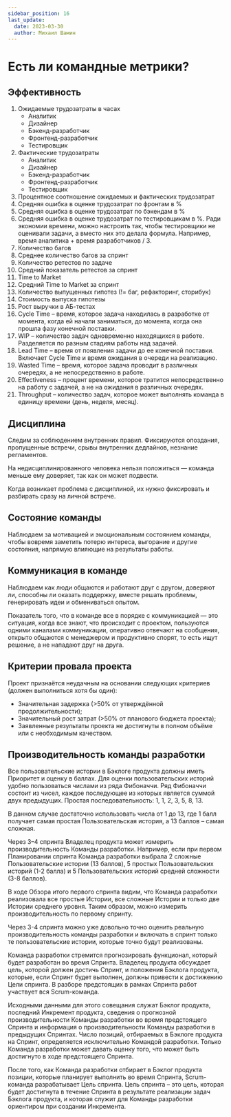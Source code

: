 ```yaml
---
sidebar_position: 16
last_update:
  date: 2023-03-30
  author: Михаил Шамин
---
```

# Есть ли командные метрики?

## Эффективность
1. Ожидаемые трудозатраты в часах
   - Аналитик
   - Дизайнер
   - Бэкенд-разработчик
   - Фронтенд-разработчик
   - Тестировщик
2. Фактические трудозатраты
   - Аналитик
   - Дизайнер
   - Бэкенд-разработчик
   - Фронтенд-разработчик
   - Тестировщик
3. Процентное соотношение ожидаемых и фактических трудозатрат 
4. Средняя ошибка в оценке трудозатрат по фронтам в %
5. Средняя ошибка в оценке трудозатрат по бэкендам в %
6. Средняя ошибка в оценке трудозатрат по тестировщикам в %. Ради экономии времени, можно настроить так, чтобы тестировщики не оценивали задачи, а вместо них это делала формула. Например, время аналитика + время разработчиков / 3.
7. Количество багов
8. Среднее количество багов за спринт
9.  Количество ретестов по задаче
10. Средний показатель ретестов за спринт
11. Time to Market
12. Средний Time to Market за спринт 
13. Количество выпущенных гипотез (!= баг, рефакторинг, сторибук)
14. Стоимость выпуска гипотезы
15. Рост выручки в АБ-тестах
16. Cycle Time – время, которое задача находилась в разработке от момента, когда ей начали заниматься, до момента, когда она прошла фазу конечной поставки.
17. WIP – количество задач одновременно находящихся в работе. Разделяется по разным стадиям работы над задачей.
18. Lead Time – время от появления задачи до ее конечной поставки. Включает Cycle Time и время ожидания в очереди на реализацию.
19. Wasted Time – время, которое задача проводит в различных очередях, а не непосредственно в работе.
20. Effectiveness – процент времени, которое тратится непосредственно на работу с задачей, а не на ожидания в различных очередях.
21. Throughput – количество задач, которое может выполнять команда в единицу времени (день, неделя, месяц).

## Дисциплина

Следим за соблюдением внутренних правил. Фиксируются опоздания, пропущенные встречи, срывы внутренних дедлайнов, незнание регламентов.

На недисциплинированного человека нельзя положиться — команда меньше ему доверяет, так как он может подвести. 

Когда возникает проблема с дисциплиной, их нужно фиксировать и разбирать сразу на личной встрече.

## Состояние команды

Наблюдаем за мотивацией и эмоциональным состоянием команды, чтобы вовремя заметить потерю интереса, выгорание и другие состояния, напрямую влияющие на результаты работы.

## Коммуникация в команде

Наблюдаем как люди общаются и работают друг с другом, доверяют ли, способны ли оказать поддержку, вместе решать проблемы, генерировать идеи и обмениваться опытом.

Показатель того, что в команде все в порядке с коммуникацией — это ситуация, когда все знают, что происходит с проектом, пользуются одними каналами коммуникации, оперативно отвечают на сообщения, открыто общаются с менеджером и продуктивно спорят, то есть ищут решение, а не нападают друг на друга.

## Критерии провала проекта
Проект признаётся	неудачным на основании следующих критериев (должен выполниться хотя бы один):
- Значительная задержка (>50% от утверждённой продолжительности);
- Значительный рост затрат (>50% от планового бюджета проекта);
- Заявленные результаты проекта не достигнуты в полном объёме или с необходимым качеством.

## Производительность команды разработки
Все пользовательские истории в Бэклоге продукта должны иметь Приоритет и оценку в баллах.
Для оценки пользовательских историй удобно пользоваться числами из ряда Фибоначчи. Ряд Фибоначчи состоит из чисел, каждое последующее из которых является суммой двух предыдущих. Простая последовательность: 1, 1, 2, 3, 5, 8, 13.

В данном случае достаточно использовать числа от 1 до 13, где 1 балл получает самая простая Пользовательская история, а 13 баллов – самая сложная.

Через 3–4 спринта Владелец продукта может измерить производительность Команды разработки.
Например, если при первом Планировании спринта Команда разработки выбрала 2 сложные Пользовательские истории (13 баллов), 5 простых Пользовательских историй (1-2 балла) и 5 Пользовательских историй средней сложности (3-8 баллов).

В ходе Обзора итого первого спринта видим, что Команда разработки реализовала все простые Истории, все сложные Истории и только две Истории среднего уровня. Таким образом, можно измерить производительность по первому спринту.

Через 3-4 спринта можно уже довольно точно оценить реальную производительность команды разработки и включать в спринт только те пользовательские истории, которые точно будут реализованы.

Команда разработки стремится прогнозировать функционал, который будет разработан во время Спринта. Владелец продукта обсуждает цель, которой должен достичь Спринт, и положения Бэклога продукта, которые, если Спринт будет выполнен, должны привести к достижению Цели спринта. В разборе предстоящих в рамках Спринта работ участвует вся Scrum-команда.

Исходными данными для этого совещания служат Бэклог продукта, последний Инкремент продукта, сведения о прогнозной производительности Команды разработки во время предстоящего Спринта и информация о производительности Команды разработки в предыдущих Спринтах. Число позиций, отбираемых в Бэклоге продукта на Спринт, определяется исключительно Командой разработки. Только Команда разработки может давать оценку того, что может быть достигнуто в ходе предстоящего Спринта.

После того, как Команда разработки отбирает в Бэклог продукта позиции, которые планирует выполнить во время Спринта, Scrum-команда разрабатывает Цель спринта. Цель спринта – это цель, которая будет достигнута в течение Спринта в результате реализации задач Бэклога продукта, и которая служит для Команды разработки ориентиром при создании Инкремента.
